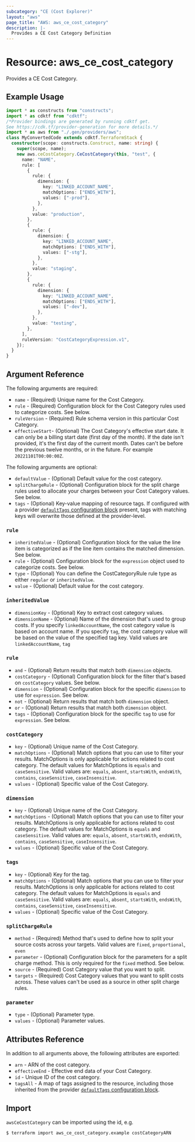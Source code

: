 ```yaml
---
subcategory: "CE (Cost Explorer)"
layout: "aws"
page_title: "AWS: aws_ce_cost_category"
description: |-
  Provides a CE Cost Category Definition
---
```


# Resource: aws_ce_cost_category

Provides a CE Cost Category.

## Example Usage

```typescript
import * as constructs from "constructs";
import * as cdktf from "cdktf";
/*Provider bindings are generated by running cdktf get.
See https://cdk.tf/provider-generation for more details.*/
import * as aws from "./.gen/providers/aws";
class MyConvertedCode extends cdktf.TerraformStack {
  constructor(scope: constructs.Construct, name: string) {
    super(scope, name);
    new aws.ceCostCategory.CeCostCategory(this, "test", {
      name: "NAME",
      rule: [
        {
          rule: {
            dimension: {
              key: "LINKED_ACCOUNT_NAME",
              matchOptions: ["ENDS_WITH"],
              values: ["-prod"],
            },
          },
          value: "production",
        },
        {
          rule: {
            dimension: {
              key: "LINKED_ACCOUNT_NAME",
              matchOptions: ["ENDS_WITH"],
              values: ["-stg"],
            },
          },
          value: "staging",
        },
        {
          rule: {
            dimension: {
              key: "LINKED_ACCOUNT_NAME",
              matchOptions: ["ENDS_WITH"],
              values: ["-dev"],
            },
          },
          value: "testing",
        },
      ],
      ruleVersion: "CostCategoryExpression.v1",
    });
  }
}

```

## Argument Reference

The following arguments are required:

* `name` - (Required) Unique name for the Cost Category.
* `rule` - (Required) Configuration block for the Cost Category rules used to categorize costs. See below.
* `ruleVersion` - (Required) Rule schema version in this particular Cost Category.
* `effectiveStart`- (Optional)  The Cost Category's effective start date. It can only be a billing start date (first day of the month). If the date isn't provided, it's the first day of the current month. Dates can't be before the previous twelve months, or in the future. For example `20221101T00:00:00Z`.

The following arguments are optional:

* `defaultValue` - (Optional) Default value for the cost category.
* `splitChargeRule` - (Optional) Configuration block for the split charge rules used to allocate your charges between your Cost Category values. See below.
* `tags` - (Optional) Key-value mapping of resource tags. If configured with a provider [`defaultTags` configuration block](https://registry.terraform.io/providers/hashicorp/aws/latest/docs#default_tags-configuration-block) present, tags with matching keys will overwrite those defined at the provider-level.

### `rule`

* `inheritedValue` - (Optional) Configuration block for the value the line item is categorized as if the line item contains the matched dimension. See below.
* `rule` - (Optional) Configuration block for the `expression` object used to categorize costs. See below.
* `type` - (Optional) You can define the CostCategoryRule rule type as either `regular` or `inheritedValue`.
* `value` - (Optional) Default value for the cost category.

### `inheritedValue`

* `dimensionKey` - (Optional) Key to extract cost category values.
* `dimensionName` - (Optional) Name of the dimension that's used to group costs. If you specify `linkedAccountName`, the cost category value is based on account name. If you specify `tag`, the cost category value will be based on the value of the specified tag key. Valid values are `linkedAccountName`, `tag`

### `rule`

* `and` - (Optional) Return results that match both `dimension` objects.
* `costCategory` - (Optional) Configuration block for the filter that's based on `costCategory` values. See below.
* `dimension` - (Optional) Configuration block for the specific `dimension` to use for `expression`. See below.
* `not` - (Optional) Return results that match both `dimension` object.
* `or` - (Optional) Return results that match both `dimension` object.
* `tags` - (Optional) Configuration block for the specific `tag` to use for `expression`. See below.

### `costCategory`

* `key` - (Optional) Unique name of the Cost Category.
* `matchOptions` - (Optional) Match options that you can use to filter your results. MatchOptions is only applicable for actions related to cost category. The default values for MatchOptions is `equals` and `caseSensitive`. Valid values are: `equals`,  `absent`, `startsWith`, `endsWith`, `contains`, `caseSensitive`, `caseInsensitive`.
* `values` - (Optional) Specific value of the Cost Category.

### `dimension`

* `key` - (Optional) Unique name of the Cost Category.
* `matchOptions` - (Optional) Match options that you can use to filter your results. MatchOptions is only applicable for actions related to cost category. The default values for MatchOptions is `equals` and `caseSensitive`. Valid values are: `equals`,  `absent`, `startsWith`, `endsWith`, `contains`, `caseSensitive`, `caseInsensitive`.
* `values` - (Optional) Specific value of the Cost Category.

### `tags`

* `key` - (Optional) Key for the tag.
* `matchOptions` - (Optional) Match options that you can use to filter your results. MatchOptions is only applicable for actions related to cost category. The default values for MatchOptions is `equals` and `caseSensitive`. Valid values are: `equals`,  `absent`, `startsWith`, `endsWith`, `contains`, `caseSensitive`, `caseInsensitive`.
* `values` - (Optional) Specific value of the Cost Category.

### `splitChargeRule`

* `method` - (Required) Method that's used to define how to split your source costs across your targets. Valid values are `fixed`, `proportional`, `even`
* `parameter` - (Optional) Configuration block for the parameters for a split charge method. This is only required for the `fixed` method. See below.
* `source` - (Required) Cost Category value that you want to split.
* `targets` - (Required) Cost Category values that you want to split costs across. These values can't be used as a source in other split charge rules.

### `parameter`

* `type` - (Optional) Parameter type.
* `values` - (Optional) Parameter values.

## Attributes Reference

In addition to all arguments above, the following attributes are exported:

* `arn` - ARN of the cost category.
* `effectiveEnd` - Effective end data of your Cost Category.
* `id` - Unique ID of the cost category.
* `tagsAll` - A map of tags assigned to the resource, including those inherited from the provider [`defaultTags` configuration block](https://registry.terraform.io/providers/hashicorp/aws/latest/docs#default_tags-configuration-block).

## Import

`awsCeCostCategory` can be imported using the id, e.g.

```
$ terraform import aws_ce_cost_category.example costCategoryARN
```

<!-- cache-key: cdktf-0.17.0-pre.15 input-1f232c8da914c60f235853d21d51893615546a9f939a55cce8a7716ca9b61af8 -->